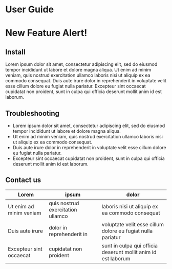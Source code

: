 # User Guide

# New Feature Alert!

## Install

Lorem ipsum dolor sit amet, consectetur adipiscing elit, sed do eiusmod tempor incididunt ut labore et dolore magna aliqua. Ut enim ad minim veniam, quis nostrud exercitation ullamco laboris nisi ut aliquip ex ea commodo consequat. Duis aute irure dolor in reprehenderit in voluptate velit esse cillum dolore eu fugiat nulla pariatur. Excepteur sint occaecat cupidatat non proident, sunt in culpa qui officia deserunt mollit anim id est laborum.

## Troubleshooting

- Lorem ipsum dolor sit amet, consectetur adipiscing elit, sed do eiusmod tempor incididunt ut labore et dolore magna aliqua. 
- Ut enim ad minim veniam, quis nostrud exercitation ullamco laboris nisi ut aliquip ex ea commodo consequat. 
- Duis aute irure dolor in reprehenderit in voluptate velit esse cillum dolore eu fugiat nulla pariatur. 
- Excepteur sint occaecat cupidatat non proident, sunt in culpa qui officia deserunt mollit anim id est laborum.

## Contact us

| Lorem                     | ipsum                             | dolor                                                         |
| --------------------------|-----------------------------------| --------------------------------------------------------------|
| Ut enim ad minim veniam   | quis nostrud exercitation ullamco | laboris nisi ut aliquip ex ea commodo consequat               |
| Duis aute irure           | dolor in reprehenderit in         | voluptate velit esse cillum dolore eu fugiat nulla pariatur   |
| Excepteur sint occaecat   | cupidatat non proident            | sunt in culpa qui officia deserunt mollit anim id est laborum |
